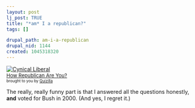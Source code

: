 ```yaml
--- 
layout: post
lj_post: TRUE
title: "*am* I a republican?"
tags: []

drupal_path: am-i-a-republican
drupal_nid: 1144
created: 1045318320
---
```

<a href="http://quizilla.com/users/dustyfedora/quizzes/How%20Republican%20Are%20You%3F/"><img src="/files/lj-photos/cynical.jpg" border="0" alt="Cynical Liberal"><br> <font size="-1">How Republican Are You?</font></a><BR> <font size="-3">brought to you by <a href="http://quizilla.com">Quizilla</a></font>

The really, really funny part is that I answered all the questions honestly, <b>and</b> voted for Bush in 2000. (And yes, I regret it.)
